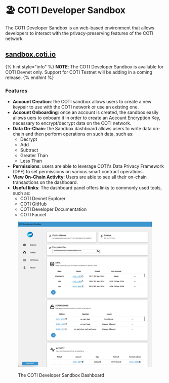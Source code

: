 # 🏖️ COTI Developer Sandbox

The COTI Developer Sandbox is an web-based environment that allows developers to interact with the privacy-preserving features of the COTI network.

## [sandbox.coti.io](https://sandbox.coti.io/)

{% hint style="info" %}
**NOTE**: The COTI Developer Sandbox is available for COTI Devnet only. Support for COTI Testnet will be adding in a coming release.
{% endhint %}

### Features

* **Account Creation**: the COTI sandbox allows users to create a new keypair to use with the COTI network or use an existing one.
* **Account Onboarding**: once an account is created, the sandbox easily allows uers to onboard it in order to create an Account Encryption Key, necessary to encrypt/decrypt data on the COTI network.
* **Data On-Chain**: the Sandbox dashboard allows users to write data on-chain and then perform operations on such data, such as:
  * Decrypt
  * Add
  * Subtract
  * Greater Than
  * Less Than
* **Permissions**: users are able to leverage COTI's Data Privacy Framework (DPF) to set permissions on various smart contract operations.
* **View On-Chain Activity**: Users are able to see all their on-chain transactions on the dashboard.
* **Useful links**: The dashboard panel offers links to commonly used tools, such as:
  * COTI Devnet Explorer
  * COTI GitHub
  * COTI Developer Documentation
  * COTI Faucet

<figure><img src="../.gitbook/assets/image (4).png" alt=""><figcaption><p>The COTI Developer Sandbox Dashboard</p></figcaption></figure>

